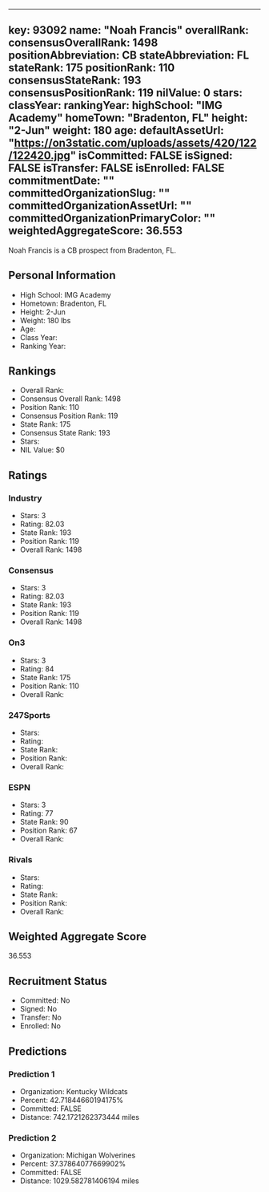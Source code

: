 ---
  key: 93092
  name: "Noah Francis"
  overallRank: 
  consensusOverallRank: 1498
  positionAbbreviation: CB
  stateAbbreviation: FL
  stateRank: 175
  positionRank: 110
  consensusStateRank: 193
  consensusPositionRank: 119
  nilValue: 0
  stars: 
  classYear: 
  rankingYear: 
  highSchool: "IMG Academy"
  homeTown: "Bradenton, FL"
  height: "2-Jun"
  weight: 180
  age: 
  defaultAssetUrl: "https://on3static.com/uploads/assets/420/122/122420.jpg"
  isCommitted: FALSE
  isSigned: FALSE
  isTransfer: FALSE
  isEnrolled: FALSE
  commitmentDate: ""
  committedOrganizationSlug: ""
  committedOrganizationAssetUrl: ""
  committedOrganizationPrimaryColor: ""
  weightedAggregateScore: 36.553
  ---
  
  Noah Francis is a CB prospect from Bradenton, FL.
  
  ## Personal Information
  - High School: IMG Academy
  - Hometown: Bradenton, FL
  - Height: 2-Jun
  - Weight: 180 lbs
  - Age: 
  - Class Year: 
  - Ranking Year: 
  
  ## Rankings
  - Overall Rank: 
  - Consensus Overall Rank: 1498
  - Position Rank: 110
  - Consensus Position Rank: 119
  - State Rank: 175
  - Consensus State Rank: 193
  - Stars: 
  - NIL Value: $0
  
  ## Ratings
  
  ### Industry
  - Stars: 3
  - Rating: 82.03
  - State Rank: 193
  - Position Rank: 119
  - Overall Rank: 1498
  
  ### Consensus
  - Stars: 3
  - Rating: 82.03
  - State Rank: 193
  - Position Rank: 119
  - Overall Rank: 1498
  
  ### On3
  - Stars: 3
  - Rating: 84
  - State Rank: 175
  - Position Rank: 110
  - Overall Rank: 
  
  ### 247Sports
  - Stars: 
  - Rating: 
  - State Rank: 
  - Position Rank: 
  - Overall Rank: 
  
  ### ESPN
  - Stars: 3
  - Rating: 77
  - State Rank: 90
  - Position Rank: 67
  - Overall Rank: 
  
  ### Rivals
  - Stars: 
  - Rating: 
  - State Rank: 
  - Position Rank: 
  - Overall Rank: 
  
  ## Weighted Aggregate Score
  36.553
  
  ## Recruitment Status
  - Committed: No
  - Signed: No
  - Transfer: No
  - Enrolled: No
  
  
  
  ## Predictions
  
  ### Prediction 1
  - Organization: Kentucky Wildcats
  - Percent: 42.71844660194175%
  - Committed: FALSE
  - Distance: 742.1721262373444 miles
  
  ### Prediction 2
  - Organization: Michigan Wolverines
  - Percent: 37.37864077669902%
  - Committed: FALSE
  - Distance: 1029.582781406194 miles
  